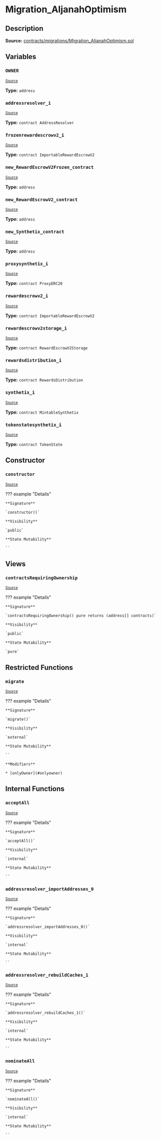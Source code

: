 # Migration_AljanahOptimism

## Description

**Source:** [contracts/migrations/Migration_AljanahOptimism.sol](https://github.com/Synthetixio/synthetix/tree/v2.101.1-alpha/contracts/migrations/Migration_AljanahOptimism.sol)

## Variables

### `OWNER`

<sub>[Source](https://github.com/Synthetixio/synthetix/tree/v2.101.1-alpha/contracts/migrations/Migration_AljanahOptimism.sol#L20)</sub>

**Type:** `address`

### `addressresolver_i`

<sub>[Source](https://github.com/Synthetixio/synthetix/tree/v2.101.1-alpha/contracts/migrations/Migration_AljanahOptimism.sol#L27)</sub>

**Type:** `contract AddressResolver`

### `frozenrewardescrowv2_i`

<sub>[Source](https://github.com/Synthetixio/synthetix/tree/v2.101.1-alpha/contracts/migrations/Migration_AljanahOptimism.sol#L42)</sub>

**Type:** `contract ImportableRewardEscrowV2`

### `new_RewardEscrowV2Frozen_contract`

<sub>[Source](https://github.com/Synthetixio/synthetix/tree/v2.101.1-alpha/contracts/migrations/Migration_AljanahOptimism.sol#L56)</sub>

**Type:** `address`

### `new_RewardEscrowV2_contract`

<sub>[Source](https://github.com/Synthetixio/synthetix/tree/v2.101.1-alpha/contracts/migrations/Migration_AljanahOptimism.sol#L52)</sub>

**Type:** `address`

### `new_Synthetix_contract`

<sub>[Source](https://github.com/Synthetixio/synthetix/tree/v2.101.1-alpha/contracts/migrations/Migration_AljanahOptimism.sol#L54)</sub>

**Type:** `address`

### `proxysynthetix_i`

<sub>[Source](https://github.com/Synthetixio/synthetix/tree/v2.101.1-alpha/contracts/migrations/Migration_AljanahOptimism.sol#L29)</sub>

**Type:** `contract ProxyERC20`

### `rewardescrowv2_i`

<sub>[Source](https://github.com/Synthetixio/synthetix/tree/v2.101.1-alpha/contracts/migrations/Migration_AljanahOptimism.sol#L39)</sub>

**Type:** `contract ImportableRewardEscrowV2`

### `rewardescrowv2storage_i`

<sub>[Source](https://github.com/Synthetixio/synthetix/tree/v2.101.1-alpha/contracts/migrations/Migration_AljanahOptimism.sol#L36)</sub>

**Type:** `contract RewardEscrowV2Storage`

### `rewardsdistribution_i`

<sub>[Source](https://github.com/Synthetixio/synthetix/tree/v2.101.1-alpha/contracts/migrations/Migration_AljanahOptimism.sol#L33)</sub>

**Type:** `contract RewardsDistribution`

### `synthetix_i`

<sub>[Source](https://github.com/Synthetixio/synthetix/tree/v2.101.1-alpha/contracts/migrations/Migration_AljanahOptimism.sol#L45)</sub>

**Type:** `contract MintableSynthetix`

### `tokenstatesynthetix_i`

<sub>[Source](https://github.com/Synthetixio/synthetix/tree/v2.101.1-alpha/contracts/migrations/Migration_AljanahOptimism.sol#L31)</sub>

**Type:** `contract TokenState`

## Constructor

### `constructor`

<sub>[Source](https://github.com/Synthetixio/synthetix/tree/v2.101.1-alpha/contracts/migrations/Migration_AljanahOptimism.sol#L58)</sub>

??? example "Details"

    **Signature**

    `constructor()`

    **Visibility**

    `public`

    **State Mutability**

    ``

## Views

### `contractsRequiringOwnership`

<sub>[Source](https://github.com/Synthetixio/synthetix/tree/v2.101.1-alpha/contracts/migrations/Migration_AljanahOptimism.sol#L60)</sub>

??? example "Details"

    **Signature**

    `contractsRequiringOwnership() pure returns (address[] contracts)`

    **Visibility**

    `public`

    **State Mutability**

    `pure`

## Restricted Functions

### `migrate`

<sub>[Source](https://github.com/Synthetixio/synthetix/tree/v2.101.1-alpha/contracts/migrations/Migration_AljanahOptimism.sol#L72)</sub>

??? example "Details"

    **Signature**

    `migrate()`

    **Visibility**

    `external`

    **State Mutability**

    ``

    **Modifiers**

    * [onlyOwner](#onlyowner)

## Internal Functions

### `acceptAll`

<sub>[Source](https://github.com/Synthetixio/synthetix/tree/v2.101.1-alpha/contracts/migrations/Migration_AljanahOptimism.sol#L104)</sub>

??? example "Details"

    **Signature**

    `acceptAll()`

    **Visibility**

    `internal`

    **State Mutability**

    ``

### `addressresolver_importAddresses_0`

<sub>[Source](https://github.com/Synthetixio/synthetix/tree/v2.101.1-alpha/contracts/migrations/Migration_AljanahOptimism.sol#L118)</sub>

??? example "Details"

    **Signature**

    `addressresolver_importAddresses_0()`

    **Visibility**

    `internal`

    **State Mutability**

    ``

### `addressresolver_rebuildCaches_1`

<sub>[Source](https://github.com/Synthetixio/synthetix/tree/v2.101.1-alpha/contracts/migrations/Migration_AljanahOptimism.sol#L133)</sub>

??? example "Details"

    **Signature**

    `addressresolver_rebuildCaches_1()`

    **Visibility**

    `internal`

    **State Mutability**

    ``

### `nominateAll`

<sub>[Source](https://github.com/Synthetixio/synthetix/tree/v2.101.1-alpha/contracts/migrations/Migration_AljanahOptimism.sol#L111)</sub>

??? example "Details"

    **Signature**

    `nominateAll()`

    **Visibility**

    `internal`

    **State Mutability**

    ``
